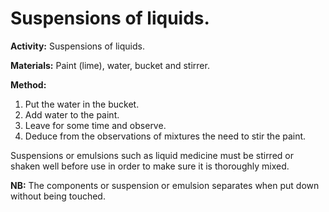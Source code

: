 # Suspensions of liquids.

**Activity:**	Suspensions of liquids.

**Materials:**	Paint (lime), water, bucket and stirrer.

**Method:**

1. Put the water in the bucket.
2. Add water to the paint.
3. Leave for some time and observe.
4. Deduce from the observations of mixtures the need to stir the paint.

Suspensions or emulsions such as liquid medicine must be stirred or shaken well before use in order to make sure it is thoroughly mixed.

**NB:** The components or suspension or emulsion separates when put down without being touched.
